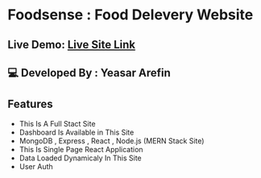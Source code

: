 # Foodsense : Food Delevery Website

## Live Demo: [Live Site Link](https://yeasararefin-ph-as11.netlify.app/)

## 💻 Developed By : Yeasar Arefin

## Features 
- This Is A Full Stact Site
- Dashboard Is Available in This Site
- MongoDB , Express , React , Node.js (MERN Stack Site)
- This Is Single Page React Application
- Data Loaded Dynamicaly In This Site
- User Auth